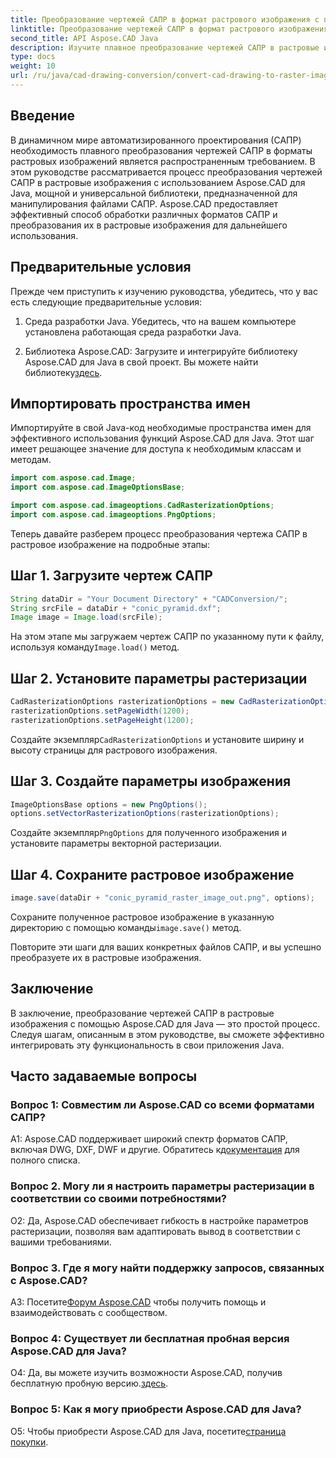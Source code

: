 ```yaml
---
title: Преобразование чертежей САПР в формат растрового изображения с помощью Aspose.CAD для Java
linktitle: Преобразование чертежей САПР в формат растрового изображения
second_title: API Aspose.CAD Java
description: Изучите плавное преобразование чертежей САПР в растровые изображения с помощью Aspose.CAD для Java. Следуйте нашему пошаговому руководству для эффективной интеграции.
type: docs
weight: 10
url: /ru/java/cad-drawing-conversion/convert-cad-drawing-to-raster-image/
---
```

## Введение

В динамичном мире автоматизированного проектирования (САПР) необходимость плавного преобразования чертежей САПР в форматы растровых изображений является распространенным требованием. В этом руководстве рассматривается процесс преобразования чертежей САПР в растровые изображения с использованием Aspose.CAD для Java, мощной и универсальной библиотеки, предназначенной для манипулирования файлами САПР. Aspose.CAD предоставляет эффективный способ обработки различных форматов САПР и преобразования их в растровые изображения для дальнейшего использования.

## Предварительные условия

Прежде чем приступить к изучению руководства, убедитесь, что у вас есть следующие предварительные условия:

1. Среда разработки Java. Убедитесь, что на вашем компьютере установлена работающая среда разработки Java.

2. Библиотека Aspose.CAD: Загрузите и интегрируйте библиотеку Aspose.CAD для Java в свой проект. Вы можете найти библиотеку[здесь](https://releases.aspose.com/cad/java/).

## Импортировать пространства имен

Импортируйте в свой Java-код необходимые пространства имен для эффективного использования функций Aspose.CAD для Java. Этот шаг имеет решающее значение для доступа к необходимым классам и методам.

```java
import com.aspose.cad.Image;
import com.aspose.cad.ImageOptionsBase;

import com.aspose.cad.imageoptions.CadRasterizationOptions;
import com.aspose.cad.imageoptions.PngOptions;
```

Теперь давайте разберем процесс преобразования чертежа САПР в растровое изображение на подробные этапы:

## Шаг 1. Загрузите чертеж САПР

```java
String dataDir = "Your Document Directory" + "CADConversion/";
String srcFile = dataDir + "conic_pyramid.dxf";
Image image = Image.load(srcFile);
```

 На этом этапе мы загружаем чертеж САПР по указанному пути к файлу, используя команду`Image.load()` метод.

## Шаг 2. Установите параметры растеризации

```java
CadRasterizationOptions rasterizationOptions = new CadRasterizationOptions();
rasterizationOptions.setPageWidth(1200);
rasterizationOptions.setPageHeight(1200);
```

 Создайте экземпляр`CadRasterizationOptions` и установите ширину и высоту страницы для растрового изображения.

## Шаг 3. Создайте параметры изображения

```java
ImageOptionsBase options = new PngOptions();
options.setVectorRasterizationOptions(rasterizationOptions);
```

 Создайте экземпляр`PngOptions` для полученного изображения и установите параметры векторной растеризации.

## Шаг 4. Сохраните растровое изображение

```java
image.save(dataDir + "conic_pyramid_raster_image_out.png", options);
```

 Сохраните полученное растровое изображение в указанную директорию с помощью команды`image.save()` метод.

Повторите эти шаги для ваших конкретных файлов САПР, и вы успешно преобразуете их в растровые изображения.

## Заключение

В заключение, преобразование чертежей САПР в растровые изображения с помощью Aspose.CAD для Java — это простой процесс. Следуя шагам, описанным в этом руководстве, вы сможете эффективно интегрировать эту функциональность в свои приложения Java.

## Часто задаваемые вопросы

### Вопрос 1: Совместим ли Aspose.CAD со всеми форматами САПР?

 A1: Aspose.CAD поддерживает широкий спектр форматов САПР, включая DWG, DXF, DWF и другие. Обратитесь к[документация](https://reference.aspose.com/cad/java/) для полного списка.

### Вопрос 2. Могу ли я настроить параметры растеризации в соответствии со своими потребностями?

О2: Да, Aspose.CAD обеспечивает гибкость в настройке параметров растеризации, позволяя вам адаптировать вывод в соответствии с вашими требованиями.

### Вопрос 3. Где я могу найти поддержку запросов, связанных с Aspose.CAD?

 A3: Посетите[Форум Aspose.CAD](https://forum.aspose.com/c/cad/19) чтобы получить помощь и взаимодействовать с сообществом.

### Вопрос 4: Существует ли бесплатная пробная версия Aspose.CAD для Java?

 О4: Да, вы можете изучить возможности Aspose.CAD, получив бесплатную пробную версию.[здесь](https://releases.aspose.com/).

### Вопрос 5: Как я могу приобрести Aspose.CAD для Java?

 О5: Чтобы приобрести Aspose.CAD для Java, посетите[страница покупки](https://purchase.aspose.com/buy).